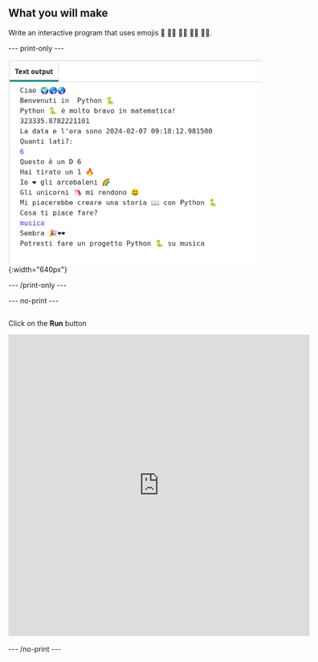 ## What you will make

Write an interactive program that uses emojis 🙌 🙌🏼 🙌🏽 🙌🏾 🙌🏿.


--- print-only ---

![Progetto completato che mostra il codice di esempio nell'editor](images/showcase_static.png){:width="640px"}

--- /print-only ---


--- no-print ---

<div style="display: flex; flex-wrap: wrap">
<div style="flex-basis: 175px; flex-grow: 1">  

Click on the **Run** button

<iframe src="https://editor.raspberrypi.org/en/embed/viewer/hello-world-solution" width="600" height="600" frameborder="0" marginwidth="0" marginheight="0" allowfullscreen>
</iframe>
</div>
</div>

--- /no-print ---
